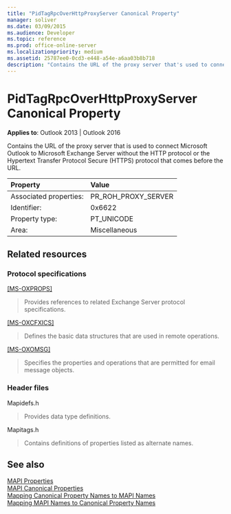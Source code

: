 ```yaml
---
title: "PidTagRpcOverHttpProxyServer Canonical Property" 
manager: soliver
ms.date: 03/09/2015
ms.audience: Developer
ms.topic: reference
ms.prod: office-online-server
ms.localizationpriority: medium
ms.assetid: 25787ee0-0cd3-e448-a54e-a6aa03b8b718
description: "Contains the URL of the proxy server that's used to connect Outlook to Exchange Server without the HTTP or HTTPS protocol that comes before the URL."
---
```


# PidTagRpcOverHttpProxyServer Canonical Property

**Applies to**: Outlook 2013 | Outlook 2016
  
Contains the URL of the proxy server that is used to connect Microsoft Outlook to Microsoft Exchange Server without the HTTP protocol or the Hypertext Transfer Protocol Secure (HTTPS) protocol that comes before the URL.
  
|Property |Value |
|:-----|:-----|
|Associated properties:  <br/> |PR_ROH_PROXY_SERVER  <br/> |
|Identifier:  <br/> |0x6622  <br/> |
|Property type:  <br/> |PT_UNICODE  <br/> |
|Area:  <br/> |Miscellaneous  <br/> |

## Related resources

### Protocol specifications

[[MS-OXPROPS]](https://msdn.microsoft.com/library/f6ab1613-aefe-447d-a49c-18217230b148%28Office.15%29.aspx)
  
> Provides references to related Exchange Server protocol specifications.

[[MS-OXCFXICS]](https://msdn.microsoft.com/library/b9752f3d-d50d-44b8-9e6b-608a117c8532%28Office.15%29.aspx)
  
> Defines the basic data structures that are used in remote operations.

[[MS-OXOMSG]](https://msdn.microsoft.com/library/daa9120f-f325-4afb-a738-28f91049ab3c%28Office.15%29.aspx)
  
> Specifies the properties and operations that are permitted for email message objects.

### Header files

Mapidefs.h
  
> Provides data type definitions.

Mapitags.h
  
> Contains definitions of properties listed as alternate names.

## See also

[MAPI Properties](mapi-properties.md)  
[MAPI Canonical Properties](mapi-canonical-properties.md)  
[Mapping Canonical Property Names to MAPI Names](mapping-canonical-property-names-to-mapi-names.md)  
[Mapping MAPI Names to Canonical Property Names](mapping-mapi-names-to-canonical-property-names.md)
